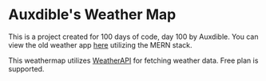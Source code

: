 # Auxdible's Weather Map

This is a project created for 100 days of code, day 100 by Auxdible.  You can view the old weather app [here](https://github.com/Auxdible/weather-app) utilizing the MERN stack.

This weathermap utilizes [WeatherAPI](https://www.weatherapi.com) for fetching weather data. Free plan is supported.
